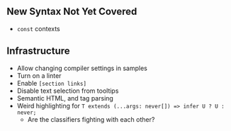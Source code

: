 
## New Syntax Not Yet Covered

 * `const` contexts

## Infrastructure

 * Allow changing compiler settings in samples
 * Turn on a linter
 * Enable `[section links]`
 * Disable text selection from tooltips
 * Semantic HTML, and tag parsing
 * Weird highlighting for `T extends (...args: never[]) => infer U ? U : never;`
    * Are the classifiers fighting with each other?